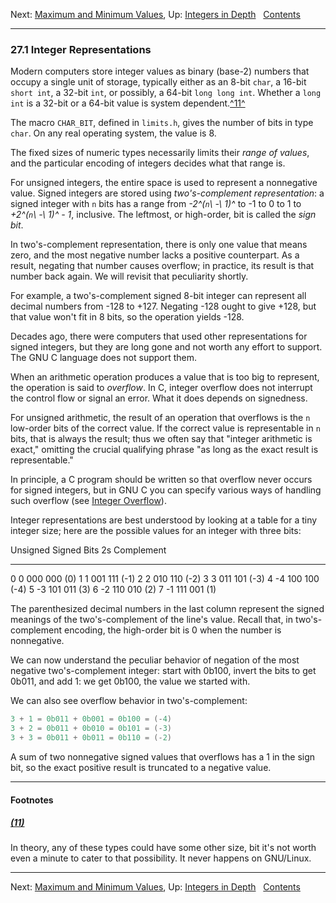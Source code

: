 Next: [Maximum and Minimum Values](Maximum-and-Minimum-Values.md), Up:
[Integers in Depth](Integers-in-Depth.md)  
[Contents](index.md#SEC_Contents "Table of contents")  

------------------------------------------------------------------------


### 27.1 Integer Representations 


Modern computers store integer values as binary (base-2) numbers that
occupy a single unit of storage, typically either as an 8-bit `char`, a
16-bit `short int`, a 32-bit `int`, or possibly, a 64-bit
`long long int`. Whether a `long int` is a 32-bit or a 64-bit value is
system dependent.[^11^](#FOOT11)


The macro `CHAR_BIT`, defined in `limits.h`, gives the number
of bits in type `char`. On any real operating system, the value is 8.

The fixed sizes of numeric types necessarily limits their *range of
values*, and the particular encoding of integers decides what that range
is.


For unsigned integers, the entire space is used to represent a
nonnegative value. Signed integers are stored using *two's-complement
representation*: a signed integer with `n` bits has a range
from *-2^(`n`\ -\ 1)^* to -1 to 0 to 1 to
*+2^(`n`\ -\ 1)^ - 1*, inclusive. The leftmost, or
high-order, bit is called the *sign bit*.

In two's-complement representation, there is only one value that means
zero, and the most negative number lacks a positive counterpart. As a
result, negating that number causes overflow; in practice, its result is
that number back again. We will revisit that peculiarity shortly.

For example, a two's-complement signed 8-bit integer can represent all
decimal numbers from -128 to +127. Negating -128 ought to give +128, but
that value won't fit in 8 bits, so the operation yields -128.

Decades ago, there were computers that used other representations for
signed integers, but they are long gone and not worth any effort to
support. The GNU C language does not support them.

When an arithmetic operation produces a value that is too big to
represent, the operation is said to *overflow*. In C, integer overflow
does not interrupt the control flow or signal an error. What it does
depends on signedness.

For unsigned arithmetic, the result of an operation that overflows is
the `n` low-order bits of the correct value. If the correct
value is representable in `n` bits, that is always the
result; thus we often say that "integer arithmetic is exact," omitting
the crucial qualifying phrase "as long as the exact result is
representable."

In principle, a C program should be written so that overflow never
occurs for signed integers, but in GNU C you can specify various ways of
handling such overflow (see [Integer Overflow](Integer-Overflow.md)).

Integer representations are best understood by looking at a table for a
tiny integer size; here are the possible values for an integer with
three bits:

  Unsigned   Signed   Bits   2s Complement
  ---------- -------- ------ ---------------
  0          0        000    000 (0)
  1          1        001    111 (-1)
  2          2        010    110 (-2)
  3          3        011    101 (-3)
  4          -4       100    100 (-4)
  5          -3       101    011 (3)
  6          -2       110    010 (2)
  7          -1       111    001 (1)

The parenthesized decimal numbers in the last column represent the
signed meanings of the two's-complement of the line's value. Recall
that, in two's-complement encoding, the high-order bit is 0 when the
number is nonnegative.

We can now understand the peculiar behavior of negation of the most
negative two's-complement integer: start with 0b100, invert the bits to
get 0b011, and add 1: we get 0b100, the value we started with.

We can also see overflow behavior in two's-complement:

``` C
3 + 1 = 0b011 + 0b001 = 0b100 = (-4)
3 + 2 = 0b011 + 0b010 = 0b101 = (-3)
3 + 3 = 0b011 + 0b011 = 0b110 = (-2)
```

A sum of two nonnegative signed values that overflows has a 1 in the
sign bit, so the exact positive result is truncated to a negative value.


------------------------------------------------------------------------

#### Footnotes 

##### [(11)](#DOCF11)

In theory, any of these types could have some other size, bit it's not
worth even a minute to cater to that possibility. It never happens on
GNU/Linux.

------------------------------------------------------------------------

Next: [Maximum and Minimum Values](Maximum-and-Minimum-Values.md), Up:
[Integers in Depth](Integers-in-Depth.md)  
[Contents](index.md#SEC_Contents "Table of contents")  
